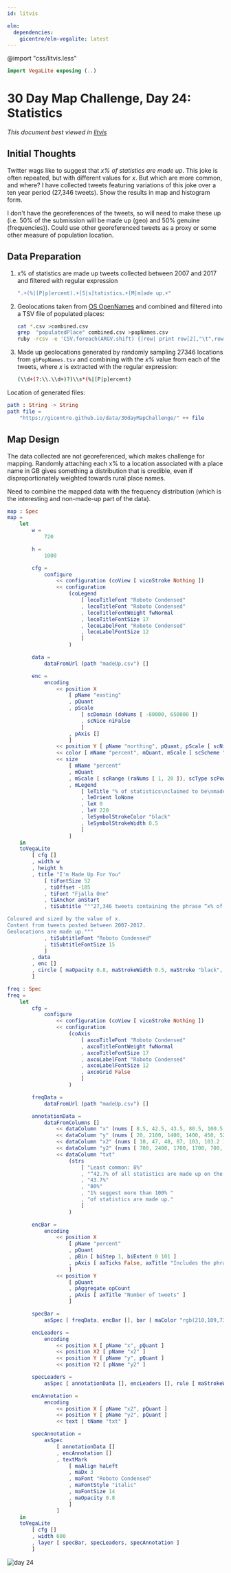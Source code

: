 ```yaml
---
id: litvis

elm:
  dependencies:
    gicentre/elm-vegalite: latest
---
```


@import "css/litvis.less"

```elm {l=hidden}
import VegaLite exposing (..)
```

# 30 Day Map Challenge, Day 24: Statistics

_This document best viewed in [litvis](https://github.com/gicentre/litvis)_

## Initial Thoughts

Twitter wags like to suggest that _x% of statistics are made up_. This joke is often repeated, but with different values for _x_. But which are more common, and where? I have collected tweets featuring variations of this joke over a ten year period (27,346 tweets). Show the results in map and histogram form.

I don't have the georeferences of the tweets, so will need to make these up (i.e. 50% of the submission will be made up (geo) and 50% genuine (frequencies)). Could use other georeferenced tweets as a proxy or some other measure of population location.

## Data Preparation

1.  x% of statistics are made up tweets collected between 2007 and 2017 and filtered with regular expression

    ```sh
    ".+(%|[P|p]ercent).+[S|s]tatistics.+[M|m]ade up.+"
    ```

2.  Geolocations taken from [OS OpenNames](https://www.ordnancesurvey.co.uk/opendatadownload/products.html#OPNAME) and combined and filtered into a TSV file of populated places:

    ```sh
    cat *.csv >combined.csv
    grep  "populatedPlace" combined.csv >popNames.csv
    ruby -rcsv -e 'CSV.foreach(ARGV.shift) {|row| print row[2],"\t",row[8],"\t",row[9],"\n"}' popNames.csv >gbPopNames.tsv`
    ```

3.  Made up geolocations generated by randomly sampling 27346 locations from `gbPopNames.tsv` and combining with the _x%_ value from each of the tweets, where _x_ is extracted with the regular expression:

    ```sh
    (\\d+(?:\\.\\d+)?)\\s*(%|[P|p]ercent)
    ```

Location of generated files:

```elm {l}
path : String -> String
path file =
    "https://gicentre.github.io/data/30dayMapChallenge/" ++ file
```

## Map Design

The data collected are not georeferenced, which makes challenge for mapping. Randomly attaching each x% to a location associated with a place name in GB gives something a distribution that is credible, even if disproportionately weighted towards rural place names.

Need to combine the mapped data with the frequency distribution (which is the interesting and non-made-up part of the data).

```elm {l v interactive}
map : Spec
map =
    let
        w =
            720

        h =
            1000

        cfg =
            configure
                << configuration (coView [ vicoStroke Nothing ])
                << configuration
                    (coLegend
                        [ lecoTitleFont "Roboto Condensed"
                        , lecoTitleFont "Roboto Condensed"
                        , lecoTitleFontWeight fwNormal
                        , lecoTitleFontSize 17
                        , lecoLabelFont "Roboto Condensed"
                        , lecoLabelFontSize 12
                        ]
                    )

        data =
            dataFromUrl (path "madeUp.csv") []

        enc =
            encoding
                << position X
                    [ pName "easting"
                    , pQuant
                    , pScale
                        [ scDomain (doNums [ -80000, 650000 ])
                        , scNice niFalse
                        ]
                    , pAxis []
                    ]
                << position Y [ pName "northing", pQuant, pScale [ scNice niFalse ], pAxis [] ]
                << color [ mName "percent", mQuant, mScale [ scScheme "darkRed" [ -0.95, 1 ] ] ]
                << size
                    [ mName "percent"
                    , mQuant
                    , mScale [ scRange (raNums [ 1, 20 ]), scType scPow, scExponent 3 ]
                    , mLegend
                        [ leTitle "% of statistics\nclaimed to be\nmade up"
                        , leOrient loNone
                        , leX 0
                        , leY 220
                        , leSymbolStrokeColor "black"
                        , leSymbolStrokeWidth 0.5
                        ]
                    ]
    in
    toVegaLite
        [ cfg []
        , width w
        , height h
        , title "I'm Made Up For You"
            [ tiFontSize 52
            , tiOffset -185
            , tiFont "Fjalla One"
            , tiAnchor anStart
            , tiSubtitle """27,346 tweets containing the phrase “x% of statistics are made up”.

Coloured and sized by the value of x.
Content from tweets posted between 2007-2017.
Geolocations are made up."""
            , tiSubtitleFont "Roboto Condensed"
            , tiSubtitleFontSize 15
            ]
        , data
        , enc []
        , circle [ maOpacity 0.8, maStrokeWidth 0.5, maStroke "black", maStrokeOpacity 0.1 ]
        ]
```

```elm {l v}
freq : Spec
freq =
    let
        cfg =
            configure
                << configuration (coView [ vicoStroke Nothing ])
                << configuration
                    (coAxis
                        [ axcoTitleFont "Roboto Condensed"
                        , axcoTitleFontWeight fwNormal
                        , axcoTitleFontSize 17
                        , axcoLabelFont "Roboto Condensed"
                        , axcoLabelFontSize 12
                        , axcoGrid False
                        ]
                    )

        freqData =
            dataFromUrl (path "madeUp.csv") []

        annotationData =
            dataFromColumns []
                << dataColumn "x" (nums [ 8.5, 42.5, 43.5, 80.5, 100.5, 103.2 ])
                << dataColumn "y" (nums [ 20, 2100, 1400, 1400, 450, 520 ])
                << dataColumn "x2" (nums [ 10, 47, 48, 87, 103, 103.2 ])
                << dataColumn "y2" (nums [ 700, 2400, 1700, 1700, 700, 520 ])
                << dataColumn "txt"
                    (strs
                        [ "Least common: 8%"
                        , "“42.7% of all statistics are made up on the spot” – Steven Wright"
                        , "43.7%"
                        , "80%"
                        , "1% suggest more than 100% "
                        , "of statistics are made up."
                        ]
                    )

        encBar =
            encoding
                << position X
                    [ pName "percent"
                    , pQuant
                    , pBin [ biStep 1, biExtent 0 101 ]
                    , pAxis [ axTicks False, axTitle "Includes the phrase “x% of statistics are made up”." ]
                    ]
                << position Y
                    [ pQuant
                    , pAggregate opCount
                    , pAxis [ axTitle "Number of tweets" ]
                    ]

        specBar =
            asSpec [ freqData, encBar [], bar [ maColor "rgb(210,109,73)" ] ]

        encLeaders =
            encoding
                << position X [ pName "x", pQuant ]
                << position X2 [ pName "x2" ]
                << position Y [ pName "y", pQuant ]
                << position Y2 [ pName "y2" ]

        specLeaders =
            asSpec [ annotationData [], encLeaders [], rule [ maStrokeWidth 0.5 ] ]

        encAnnotation =
            encoding
                << position X [ pName "x2", pQuant ]
                << position Y [ pName "y2", pQuant ]
                << text [ tName "txt" ]

        specAnnotation =
            asSpec
                [ annotationData []
                , encAnnotation []
                , textMark
                    [ maAlign haLeft
                    , maDx 3
                    , maFont "Roboto Condensed"
                    , maFontStyle "italic"
                    , maFontSize 14
                    , maOpacity 0.8
                    ]
                ]
    in
    toVegaLite
        [ cfg []
        , width 600
        , layer [ specBar, specLeaders, specAnnotation ]
        ]
```

![day 24](images/day24.jpg)
